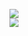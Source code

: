 [![](https://img.shields.io/badge/Made%20With-Github%20Spray-lightgrey.svg?style=for-the-badge&logo=github)](https://github.com/Annihil/github-spray#913)  
[![](https://i.imgur.com/2DrTn0Z.gif)](https://github.com/Annihil/github-spray)